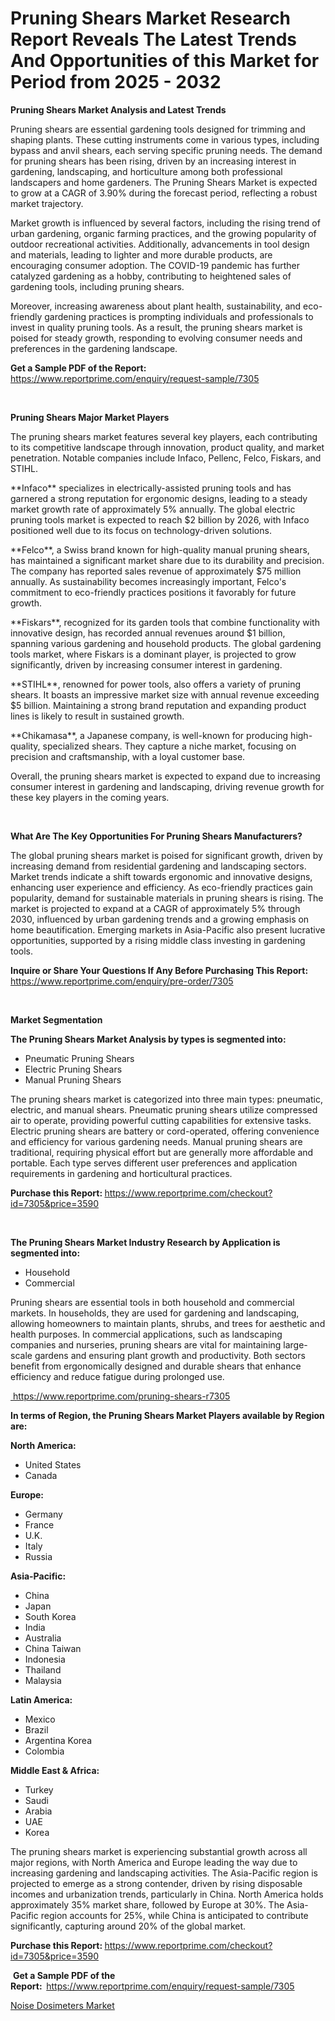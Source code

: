 <p><h1>Pruning Shears Market Research Report Reveals The Latest Trends And Opportunities of this Market for Period from 2025 - 2032</h1></p><p><strong>Pruning Shears Market Analysis and Latest Trends</strong></p>
<p><p>Pruning shears are essential gardening tools designed for trimming and shaping plants. These cutting instruments come in various types, including bypass and anvil shears, each serving specific pruning needs. The demand for pruning shears has been rising, driven by an increasing interest in gardening, landscaping, and horticulture among both professional landscapers and home gardeners. The Pruning Shears Market is expected to grow at a CAGR of 3.90% during the forecast period, reflecting a robust market trajectory.</p><p>Market growth is influenced by several factors, including the rising trend of urban gardening, organic farming practices, and the growing popularity of outdoor recreational activities. Additionally, advancements in tool design and materials, leading to lighter and more durable products, are encouraging consumer adoption. The COVID-19 pandemic has further catalyzed gardening as a hobby, contributing to heightened sales of gardening tools, including pruning shears. </p><p>Moreover, increasing awareness about plant health, sustainability, and eco-friendly gardening practices is prompting individuals and professionals to invest in quality pruning tools. As a result, the pruning shears market is poised for steady growth, responding to evolving consumer needs and preferences in the gardening landscape.</p></p>
<p><strong>Get a Sample PDF of the Report:&nbsp;</strong> <a href="https://www.reportprime.com/enquiry/request-sample/7305?utm_campaign=2292&utm_medium=2&utm_source=Github&utm_content=ia&utm_term=19032025&utm_id=pruning-shears">https://www.reportprime.com/enquiry/request-sample/7305</a></p>
<p>&nbsp;</p>
<p><strong>Pruning Shears Major Market Players</strong></p>
<p><p>The pruning shears market features several key players, each contributing to its competitive landscape through innovation, product quality, and market penetration. Notable companies include Infaco, Pellenc, Felco, Fiskars, and STIHL.</p><p>**Infaco** specializes in electrically-assisted pruning tools and has garnered a strong reputation for ergonomic designs, leading to a steady market growth rate of approximately 5% annually. The global electric pruning tools market is expected to reach $2 billion by 2026, with Infaco positioned well due to its focus on technology-driven solutions.</p><p>**Felco**, a Swiss brand known for high-quality manual pruning shears, has maintained a significant market share due to its durability and precision. The company has reported sales revenue of approximately $75 million annually. As sustainability becomes increasingly important, Felco's commitment to eco-friendly practices positions it favorably for future growth.</p><p>**Fiskars**, recognized for its garden tools that combine functionality with innovative design, has recorded annual revenues around $1 billion, spanning various gardening and household products. The global gardening tools market, where Fiskars is a dominant player, is projected to grow significantly, driven by increasing consumer interest in gardening.</p><p>**STIHL**, renowned for power tools, also offers a variety of pruning shears. It boasts an impressive market size with annual revenue exceeding $5 billion. Maintaining a strong brand reputation and expanding product lines is likely to result in sustained growth.</p><p>**Chikamasa**, a Japanese company, is well-known for producing high-quality, specialized shears. They capture a niche market, focusing on precision and craftsmanship, with a loyal customer base.</p><p>Overall, the pruning shears market is expected to expand due to increasing consumer interest in gardening and landscaping, driving revenue growth for these key players in the coming years.</p></p>
<p>&nbsp;</p>
<p><strong>What Are The Key Opportunities For Pruning Shears Manufacturers?</strong></p>
<p><p>The global pruning shears market is poised for significant growth, driven by increasing demand from residential gardening and landscaping sectors. Market trends indicate a shift towards ergonomic and innovative designs, enhancing user experience and efficiency. As eco-friendly practices gain popularity, demand for sustainable materials in pruning shears is rising. The market is projected to expand at a CAGR of approximately 5% through 2030, influenced by urban gardening trends and a growing emphasis on home beautification. Emerging markets in Asia-Pacific also present lucrative opportunities, supported by a rising middle class investing in gardening tools.</p></p>
<p><strong>Inquire or Share Your Questions If Any Before Purchasing This Report:</strong> <a href="https://www.reportprime.com/enquiry/pre-order/7305?utm_campaign=2292&utm_medium=2&utm_source=Github&utm_content=ia&utm_term=19032025&utm_id=pruning-shears">https://www.reportprime.com/enquiry/pre-order/7305</a></p>
<p>&nbsp;</p>
<p><strong>Market Segmentation</strong></p>
<p><strong>The Pruning Shears Market Analysis by types is segmented into:</strong></p>
<p><ul><li>Pneumatic Pruning Shears</li><li>Electric Pruning Shears</li><li>Manual Pruning Shears</li></ul></p>
<p><p>The pruning shears market is categorized into three main types: pneumatic, electric, and manual shears. Pneumatic pruning shears utilize compressed air to operate, providing powerful cutting capabilities for extensive tasks. Electric pruning shears are battery or cord-operated, offering convenience and efficiency for various gardening needs. Manual pruning shears are traditional, requiring physical effort but are generally more affordable and portable. Each type serves different user preferences and application requirements in gardening and horticultural practices.</p></p>
<p><strong>Purchase this Report:&nbsp;</strong><a href="https://www.reportprime.com/checkout?id=7305&price=3590&utm_campaign=2292&utm_medium=2&utm_source=Github&utm_content=ia&utm_term=19032025&utm_id=pruning-shears">https://www.reportprime.com/checkout?id=7305&price=3590</a></p>
<p>&nbsp;</p>
<p><strong>The Pruning Shears Market Industry Research by Application is segmented into:</strong></p>
<p><ul><li>Household</li><li>Commercial</li></ul></p>
<p><p>Pruning shears are essential tools in both household and commercial markets. In households, they are used for gardening and landscaping, allowing homeowners to maintain plants, shrubs, and trees for aesthetic and health purposes. In commercial applications, such as landscaping companies and nurseries, pruning shears are vital for maintaining large-scale gardens and ensuring plant growth and productivity. Both sectors benefit from ergonomically designed and durable shears that enhance efficiency and reduce fatigue during prolonged use.</p></p>
<p><a href="https://www.reportprime.com/pruning-shears-r7305?utm_campaign=2292&utm_medium=2&utm_source=Github&utm_content=ia&utm_term=19032025&utm_id=pruning-shears">&nbsp;https://www.reportprime.com/pruning-shears-r7305</a></p>
<p><strong>In terms of Region, the Pruning Shears Market Players available by Region are:</strong></p>
<p>
    <p> <strong> North America: </strong>
        <ul>
            <li>United States</li>
            <li>Canada</li>
        </ul>
        </p> 
    <p> <strong> Europe: </strong>
        <ul>
            <li>Germany</li>
            <li>France</li>
            <li>U.K.</li>
            <li>Italy</li>
            <li>Russia</li>
        </ul>
        </p> 
    <p> <strong> Asia-Pacific: </strong>
        <ul>
            <li>China</li>
            <li>Japan</li>
            <li>South Korea</li>
            <li>India</li>
            <li>Australia</li>
            <li>China Taiwan</li>
            <li>Indonesia</li>
            <li>Thailand</li>
            <li>Malaysia</li>
        </ul>
        </p> 
    <p> <strong> Latin America: </strong>
        <ul>
            <li>Mexico</li>
            <li>Brazil</li>
            <li>Argentina Korea</li>
            <li>Colombia</li>
        </ul>
        </p> 
    <p> <strong> Middle East & Africa: </strong>
        <ul>
            <li>Turkey</li>
            <li>Saudi</li>
            <li>Arabia</li>
            <li>UAE</li>
            <li>Korea</li>
        </ul>
    </p>
    </p>
<p><p>The pruning shears market is experiencing substantial growth across all major regions, with North America and Europe leading the way due to increasing gardening and landscaping activities. The Asia-Pacific region is projected to emerge as a strong contender, driven by rising disposable incomes and urbanization trends, particularly in China. North America holds approximately 35% market share, followed by Europe at 30%. The Asia-Pacific region accounts for 25%, while China is anticipated to contribute significantly, capturing around 20% of the global market.</p></p>
<p><strong>Purchase this Report: </strong><a href="https://www.reportprime.com/checkout?id=7305&price=3590&utm_campaign=2292&utm_medium=2&utm_source=Github&utm_content=ia&utm_term=19032025&utm_id=pruning-shears">https://www.reportprime.com/checkout?id=7305&price=3590</a></p>
<p>&nbsp;<strong>Get a Sample PDF of the Report:&nbsp;&nbsp;</strong><a href="https://www.reportprime.com/enquiry/request-sample/7305?utm_campaign=2292&utm_medium=2&utm_source=Github&utm_content=ia&utm_term=19032025&utm_id=pruning-shears">https://www.reportprime.com/enquiry/request-sample/7305</a></p>
<p><strong></strong></p>
<p><p><a href="https://github.com/FassouRP/Market-Research-Report-List-7/blob/main/noise-dosimeters-market.md?utm_campaign=2292&utm_medium=2&utm_source=Github&utm_content=ia&utm_term=19032025&utm_id=pruning-shears">Noise Dosimeters Market</a></p></p>